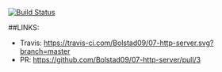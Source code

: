 [![Build Status](https://travis-ci.com/Bolstad09/07-http-server.svg?branch=master)](https://travis-ci.com/Bolstad09/07-http-server)

##LINKS:
* Travis: https://travis-ci.com/Bolstad09/07-http-server.svg?branch=master
* PR: https://github.com/Bolstad09/07-http-server/pull/3